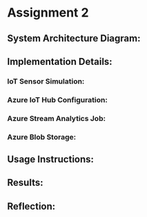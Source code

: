 # Assignment 2



## System Architecture Diagram:




## Implementation Details:

### IoT Sensor Simulation:

### Azure IoT Hub Configuration:


### Azure Stream Analytics Job:


### Azure Blob Storage:


## Usage Instructions:


## Results:

## Reflection:

